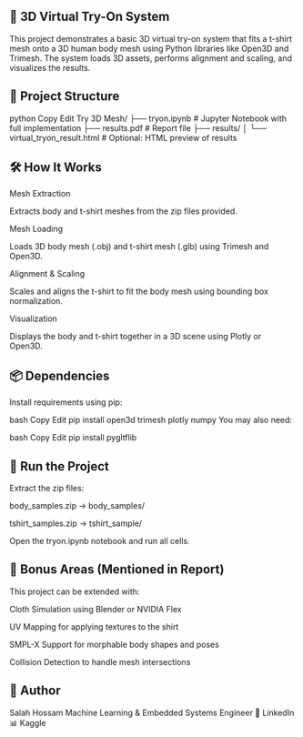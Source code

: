 ## 👕 3D Virtual Try-On System
This project demonstrates a basic 3D virtual try-on system that fits a t-shirt mesh onto a 3D human body mesh using Python libraries like Open3D and Trimesh. The system loads 3D assets, performs alignment and scaling, and visualizes the results.

## 📁 Project Structure
python
Copy
Edit
Try 3D Mesh/
├── tryon.ipynb             # Jupyter Notebook with full implementation
├── results.pdf             # Report file
├── results/
│   └── virtual_tryon_result.html  # Optional: HTML preview of results

## 🛠️ How It Works
Mesh Extraction

Extracts body and t-shirt meshes from the zip files provided.

Mesh Loading

Loads 3D body mesh (.obj) and t-shirt mesh (.glb) using Trimesh and Open3D.

Alignment & Scaling

Scales and aligns the t-shirt to fit the body mesh using bounding box normalization.

Visualization

Displays the body and t-shirt together in a 3D scene using Plotly or Open3D.

## 📦 Dependencies
Install requirements using pip:

bash
Copy
Edit
pip install open3d trimesh plotly numpy
You may also need:

bash
Copy
Edit
pip install pygltflib
## 🚀 Run the Project
Extract the zip files:

body_samples.zip → body_samples/

tshirt_samples.zip → tshirt_sample/

Open the tryon.ipynb notebook and run all cells.

## 🧠 Bonus Areas (Mentioned in Report)
This project can be extended with:

Cloth Simulation using Blender or NVIDIA Flex

UV Mapping for applying textures to the shirt

SMPL-X Support for morphable body shapes and poses

Collision Detection to handle mesh intersections

## 👤 Author
Salah Hossam
Machine Learning & Embedded Systems Engineer
🔗 LinkedIn
📊 Kaggle
